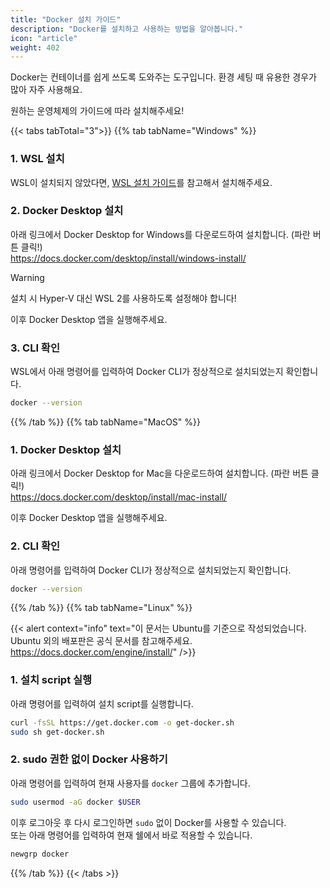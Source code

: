 ```yaml
---
title: "Docker 설치 가이드"
description: "Docker를 설치하고 사용하는 방법을 알아봅니다."
icon: "article"
weight: 402
---
```


Docker는 컨테이너를 쉽게 쓰도록 도와주는 도구입니다.
환경 세팅 때 유용한 경우가 많아 자주 사용해요.

원하는 운영체제의 가이드에 따라 설치해주세요!

{{< tabs tabTotal="3">}}
{{% tab tabName="Windows" %}}

### 1. WSL 설치

WSL이 설치되지 않았다면, [WSL 설치 가이드](./Install%20WSL.md)를 참고해서 설치해주세요.

### 2. Docker Desktop 설치

아래 링크에서 Docker Desktop for Windows를 다운로드하여 설치합니다. (파란 버튼 클릭!)  
https://docs.docker.com/desktop/install/windows-install/

> [!WARNING]  
> 설치 시 Hyper-V 대신 WSL 2를 사용하도록 설정해야 합니다!

이후 Docker Desktop 앱을 실행해주세요.

### 3. CLI 확인

WSL에서 아래 명령어를 입력하여 Docker CLI가 정상적으로 설치되었는지 확인합니다.

```bash
docker --version
```

{{% /tab %}}
{{% tab tabName="MacOS" %}}

### 1. Docker Desktop 설치

아래 링크에서 Docker Desktop for Mac을 다운로드하여 설치합니다. (파란 버튼 클릭!)  
https://docs.docker.com/desktop/install/mac-install/

이후 Docker Desktop 앱을 실행해주세요.

### 2. CLI 확인

아래 명령어를 입력하여 Docker CLI가 정상적으로 설치되었는지 확인합니다.

```bash
docker --version
```

{{% /tab %}}
{{% tab tabName="Linux" %}}

{{< alert context="info" text="이 문서는 Ubuntu를 기준으로 작성되었습니다.<br>Ubuntu 외의 배포판은 공식 문서를 참고해주세요.<br>https://docs.docker.com/engine/install/" />}}

### 1. 설치 script 실행

아래 명령어를 입력하여 설치 script를 실행합니다.

```bash
curl -fsSL https://get.docker.com -o get-docker.sh
sudo sh get-docker.sh
```

### 2. sudo 권한 없이 Docker 사용하기

아래 명령어를 입력하여 현재 사용자를 `docker` 그룹에 추가합니다.

```bash
sudo usermod -aG docker $USER
```

이후 로그아웃 후 다시 로그인하면 `sudo` 없이 Docker를 사용할 수 있습니다.  
또는 아래 명령어를 입력하여 현재 쉘에서 바로 적용할 수 있습니다.

```bash
newgrp docker
```

{{% /tab %}}
{{< /tabs >}}
